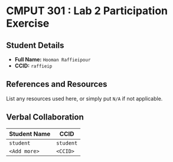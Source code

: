 # CMPUT 301 : Lab 2 Participation Exercise

## Student Details

- **Full Name:** `Hooman Raffieipour`
- **CCID:** `raffieip`

## References and Resources

List any resources used here, or simply put `N/A` if not applicable.

## Verbal Collaboration

| Student Name | CCID      |
| ------------ | --------- |
| `student`    | `student` |
| `<Add more>` | `<CCID>`  |

